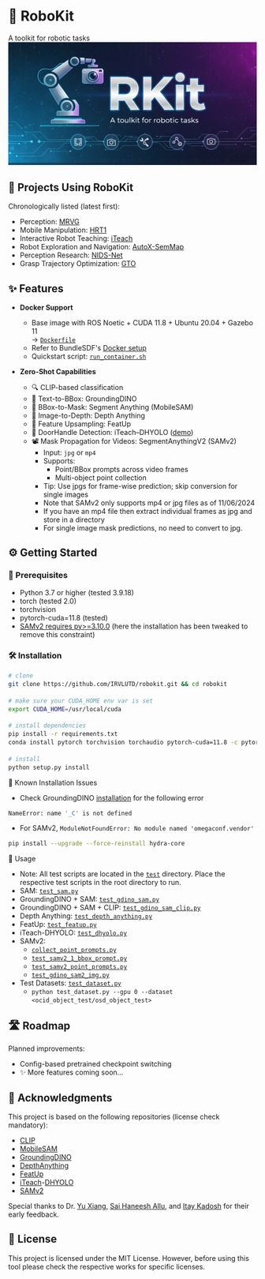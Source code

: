 # 🤖 RoboKit
A toolkit for robotic tasks
![banner](banner_rkit.png)
## 🚀 Projects Using RoboKit
Chronologically listed (latest first):
- Perception: [MRVG](https://irvlutd.github.io/MultiGrounding/)
- Mobile Manipulation: [HRT1](https://irvlutd.github.io/HRT1/)
- Interactive Robot Teaching: [iTeach](https://irvlutd.github.io/iTeach/)
- Robot Exploration and Navigation: [AutoX-SemMap](https://irvlutd.github.io/SemanticMapping/) 
- Perception Research: [NIDS-Net](https://irvlutd.github.io/NIDSNet)
- Grasp Trajectory Optimization: [GTO](https://irvlutd.github.io/GraspTrajOpt/)

## ✨ Features
- **Docker Support**
  - Base image with ROS Noetic + CUDA 11.8 + Ubuntu 20.04 + Gazebo 11  
    → [`Dockerfile`](docker/Dockerfile-ub20.04-ros-noetic-cuda11.8-gazebo)
  - Refer to BundleSDF's [Docker setup](https://github.com/NVlabs/BundleSDF?tab=readme-ov-file#dockerenvironment-setup)
  - Quickstart script: [`run_container.sh`](docker/run_container.sh)

- **Zero-Shot Capabilities**
  - 🔍 CLIP-based classification  
  - 🎯 Text-to-BBox: GroundingDINO  
  - 🧼 BBox-to-Mask: Segment Anything (MobileSAM)  
  - 📏 Image-to-Depth: Depth Anything  
  - 🔼 Feature Upsampling: FeatUp  
  - 🚪 DoorHandle Detection: iTeach–DHYOLO ([demo](https://huggingface.co/spaces/IRVLUTD/DH-YOLO))  
  - 📽️ Mask Propagation for Videos: SegmentAnythingV2 (SAMv2)
    - Input: `jpg` or `mp4`
    - Supports:
      - Point/BBox prompts across video frames
      - Multi-object point collection
    - Tip: Use jpgs for frame-wise prediction; skip conversion for single images
    - Note that SAMv2 only supports mp4 or jpg files as of 11/06/2024
    - If you have an mp4 file then extract individual frames as jpg and store in a directory
    - For single image mask predictions, no need to convert to jpg.

## ⚙️ Getting Started

### 🧰 Prerequisites
- Python 3.7 or higher (tested 3.9.18)
- torch (tested 2.0)
- torchvision
- pytorch-cuda=11.8 (tested)
- [SAMv2 requires py>=3.10.0](https://github.com/facebookresearch/sam2/blob/c2ec8e14a185632b0a5d8b161928ceb50197eddc/setup.py#L171) (here the installation has been tweaked to remove this constraint)

### 🛠️ Installation
```sh
# clone
git clone https://github.com/IRVLUTD/robokit.git && cd robokit 

# make sure your CUDA_HOME env var is set
export CUDA_HOME=/usr/local/cuda

# install dependencies
pip install -r requirements.txt
conda install pytorch torchvision torchaudio pytorch-cuda=11.8 -c pytorch -c nvidia

# install
python setup.py install
```

🧩 Known Installation Issues
- Check GroundingDINO [installation](https://github.com/IDEA-Research/GroundingDINO?tab=readme-ov-file#hammer_and_wrench-install) for the following error
```sh
NameError: name '_C' is not defined
```
- For SAMv2, `ModuleNotFoundError: No module named 'omegaconf.vendor'`
```sh
pip install --upgrade --force-reinstall hydra-core
```

🧪 Usage
- Note: All test scripts are located in the [`test`](test) directory. Place the respective test scripts in the root directory to run.
- SAM: [`test_sam.py`](test/test_sam.py)
- GroundingDINO + SAM: [`test_gdino_sam.py`](test/test_gdino_sam.py)
- GroundingDINO + SAM + CLIP: [`test_gdino_sam_clip.py`](test/test_gdino_sam_clip.py)
- Depth Anything: [`test_depth_anything.py`](test/test_depth_anything.py)
- FeatUp: [`test_featup.py`](test/test_featup.py)
- iTeach-DHYOLO: [`test_dhyolo.py`](test/test_dhyolo.py)
- SAMv2: 
  - [`collect_point_prompts.py`](test/collect_point_prompts.py)
  - [`test_samv2_1_bbox_prompt.py`](test/test_samv2_1_bbox_prompt.py)
  - [`test_samv2_point_prompts.py`](test/test_samv2_point_prompts.py)
  - [`test_gdino_sam2_img.py`](test/test_gdino_sam2_img.py)
- Test Datasets: [`test_dataset.py`](test/test_dataset.py)
  - `python test_dataset.py --gpu 0 --dataset <ocid_object_test/osd_object_test>`

## 🛣️ Roadmap
Planned improvements:
- Config-based pretrained checkpoint switching
- ✨ More features coming soon...


## 🙏 Acknowledgments

This project is based on the following repositories (license check mandatory):
- [CLIP](https://github.com/openai/CLIP)
- [MobileSAM](https://github.com/ChaoningZhang/MobileSAM)
- [GroundingDINO](https://github.com/IDEA-Research/GroundingDINO)
- [DepthAnything](https://huggingface.co/docs/transformers/main/en/model_doc/depth_anything#transformers.DepthAnythingForDepthEstimation)
- [FeatUp](https://github.com/mhamilton723/FeatUp)
- [iTeach](https://irvlutd.github.io/iTeach/)-[DHYOLO](https://huggingface.co/spaces/IRVLUTD/DH-YOLO)
- [SAMv2](https://github.com/facebookresearch/sam2)


Special thanks to Dr. [Yu Xiang](https://yuxng.github.io/), [Sai Haneesh Allu](https://saihaneeshallu.github.io/), and [Itay Kadosh](https://scholar.google.com/citations?user=1ZLE5jsAAAAJ&hl=en) for their early feedback.

## 📜 License
This project is licensed under the MIT License. However, before using this tool please check the respective works for specific licenses.
